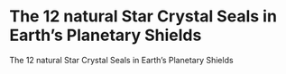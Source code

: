 # The 12 natural Star Crystal Seals in Earth’s Planetary Shields

The 12 natural Star Crystal Seals in Earth’s Planetary Shields